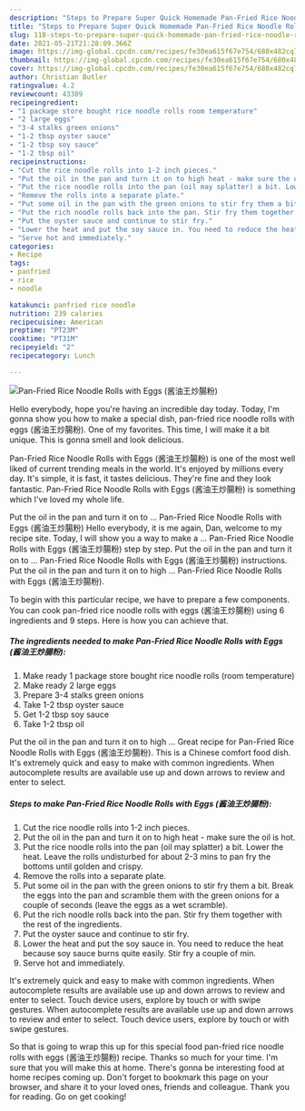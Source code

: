 ```yaml
---
description: "Steps to Prepare Super Quick Homemade Pan-Fried Rice Noodle Rolls with Eggs (酱油王炒腸粉)"
title: "Steps to Prepare Super Quick Homemade Pan-Fried Rice Noodle Rolls with Eggs (酱油王炒腸粉)"
slug: 118-steps-to-prepare-super-quick-homemade-pan-fried-rice-noodle-rolls-with-eggs
date: 2021-05-21T21:28:09.366Z
image: https://img-global.cpcdn.com/recipes/fe30ea615f67e754/680x482cq70/pan-fried-rice-noodle-rolls-with-eggs-酱油王炒腸粉-recipe-main-photo.jpg
thumbnail: https://img-global.cpcdn.com/recipes/fe30ea615f67e754/680x482cq70/pan-fried-rice-noodle-rolls-with-eggs-酱油王炒腸粉-recipe-main-photo.jpg
cover: https://img-global.cpcdn.com/recipes/fe30ea615f67e754/680x482cq70/pan-fried-rice-noodle-rolls-with-eggs-酱油王炒腸粉-recipe-main-photo.jpg
author: Christian Butler
ratingvalue: 4.2
reviewcount: 43389
recipeingredient:
- "1 package store bought rice noodle rolls room temperature"
- "2 large eggs"
- "3-4 stalks green onions"
- "1-2 tbsp oyster sauce"
- "1-2 tbsp soy sauce"
- "1-2 tbsp oil"
recipeinstructions:
- "Cut the rice noodle rolls into 1-2 inch pieces."
- "Put the oil in the pan and turn it on to high heat - make sure the oil is hot."
- "Put the rice noodle rolls into the pan (oil may splatter) a bit. Lower the heat. Leave the rolls undisturbed for about 2-3 mins to pan fry the bottoms until golden and crispy."
- "Remove the rolls into a separate plate."
- "Put some oil in the pan with the green onions to stir fry them a bit. Break the eggs into the pan and scramble them with the green onions for a couple of seconds (leave the eggs as a wet scramble)."
- "Put the rich noodle rolls back into the pan. Stir fry them together with the rest of the ingredients."
- "Put the oyster sauce and continue to stir fry."
- "Lower the heat and put the soy sauce in. You need to reduce the heat because soy sauce burns quite easily. Stir fry a couple of min."
- "Serve hot and immediately."
categories:
- Recipe
tags:
- panfried
- rice
- noodle

katakunci: panfried rice noodle 
nutrition: 239 calories
recipecuisine: American
preptime: "PT23M"
cooktime: "PT31M"
recipeyield: "2"
recipecategory: Lunch

---
```



![Pan-Fried Rice Noodle Rolls with Eggs (酱油王炒腸粉)](https://img-global.cpcdn.com/recipes/fe30ea615f67e754/680x482cq70/pan-fried-rice-noodle-rolls-with-eggs-酱油王炒腸粉-recipe-main-photo.jpg)

Hello everybody, hope you're having an incredible day today. Today, I'm gonna show you how to make a special dish, pan-fried rice noodle rolls with eggs (酱油王炒腸粉). One of my favorites. This time, I will make it a bit unique. This is gonna smell and look delicious.

Pan-Fried Rice Noodle Rolls with Eggs (酱油王炒腸粉) is one of the most well liked of current trending meals in the world. It's enjoyed by millions every day. It's simple, it is fast, it tastes delicious. They're fine and they look fantastic. Pan-Fried Rice Noodle Rolls with Eggs (酱油王炒腸粉) is something which I've loved my whole life.

Put the oil in the pan and turn it on to … Pan-Fried Rice Noodle Rolls with Eggs (酱油王炒腸粉) Hello everybody, it is me again, Dan, welcome to my recipe site. Today, I will show you a way to make a … Pan-Fried Rice Noodle Rolls with Eggs (酱油王炒腸粉) step by step. Put the oil in the pan and turn it on to … Pan-Fried Rice Noodle Rolls with Eggs (酱油王炒腸粉) instructions. Put the oil in the pan and turn it on to high … Pan-Fried Rice Noodle Rolls with Eggs (酱油王炒腸粉).


To begin with this particular recipe, we have to prepare a few components. You can cook pan-fried rice noodle rolls with eggs (酱油王炒腸粉) using 6 ingredients and 9 steps. Here is how you can achieve that.

<!--inarticleads1-->

##### The ingredients needed to make Pan-Fried Rice Noodle Rolls with Eggs (酱油王炒腸粉):

1. Make ready 1 package store bought rice noodle rolls (room temperature)
1. Make ready 2 large eggs
1. Prepare 3-4 stalks green onions
1. Take 1-2 tbsp oyster sauce
1. Get 1-2 tbsp soy sauce
1. Take 1-2 tbsp oil


Put the oil in the pan and turn it on to high … Great recipe for Pan-Fried Rice Noodle Rolls with Eggs (酱油王炒腸粉). This is a Chinese comfort food dish. It&#39;s extremely quick and easy to make with common ingredients. When autocomplete results are available use up and down arrows to review and enter to select. 

<!--inarticleads2-->

##### Steps to make Pan-Fried Rice Noodle Rolls with Eggs (酱油王炒腸粉):

1. Cut the rice noodle rolls into 1-2 inch pieces.
1. Put the oil in the pan and turn it on to high heat - make sure the oil is hot.
1. Put the rice noodle rolls into the pan (oil may splatter) a bit. Lower the heat. Leave the rolls undisturbed for about 2-3 mins to pan fry the bottoms until golden and crispy.
1. Remove the rolls into a separate plate.
1. Put some oil in the pan with the green onions to stir fry them a bit. Break the eggs into the pan and scramble them with the green onions for a couple of seconds (leave the eggs as a wet scramble).
1. Put the rich noodle rolls back into the pan. Stir fry them together with the rest of the ingredients.
1. Put the oyster sauce and continue to stir fry.
1. Lower the heat and put the soy sauce in. You need to reduce the heat because soy sauce burns quite easily. Stir fry a couple of min.
1. Serve hot and immediately.


It&#39;s extremely quick and easy to make with common ingredients. When autocomplete results are available use up and down arrows to review and enter to select. Touch device users, explore by touch or with swipe gestures. When autocomplete results are available use up and down arrows to review and enter to select. Touch device users, explore by touch or with swipe gestures. 

So that is going to wrap this up for this special food pan-fried rice noodle rolls with eggs (酱油王炒腸粉) recipe. Thanks so much for your time. I'm sure that you will make this at home. There's gonna be interesting food at home recipes coming up. Don't forget to bookmark this page on your browser, and share it to your loved ones, friends and colleague. Thank you for reading. Go on get cooking!
